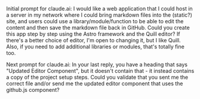 Initial prompt for claude.ai:
I would like a web application that I could host in a server in my network where I could bring markdown files into the (static?) site, and users could use a library/module/function to be able to edit the content and then save the markdown file back in GitHub.  Could you create this app step by step using the Astro framework and the Quill editor?  If there's a better choice of editor, I'm open to changing it, but I like Quill.  Also, if you need to add additional libraries or modules, that's totally fine too.

Next prompt for claude.ai:
In your last reply, you have a heading that says "Updated Editor Component", but it doesn't contain that - it instead contains a copy of the project setup steps.  Could you validate that you sent me the correct file and/or send me the updated editor component that uses the github.js component?

